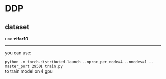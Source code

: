 # DDP
## dataset  

use:**cifar10**  

---

you can use:     

`python -m torch.distributed.launch --nproc_per_node=4 --nnodes=1 --master_port 29501 train.py`  
to train model on 4 gpu